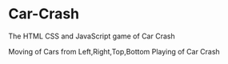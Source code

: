 # Car-Crash
The HTML CSS and JavaScript game of Car Crash


 Moving of Cars from Left,Right,Top,Bottom Playing of Car Crash
 
